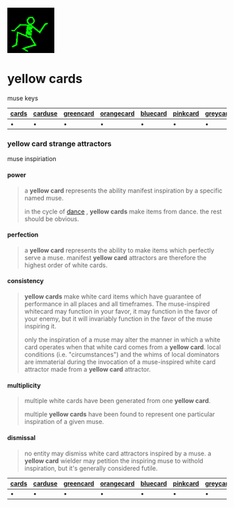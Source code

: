 ![dancer](assets/dancer.gif)

# yellow cards

muse keys

|  [cards](cards.md)  |  [carduse](carduse.md)  |  [greencard](greencard.md)  |  [orangecard](orangecard.md)  |  [bluecard](bluecard.md)  |  [pinkcard](pinkcard.md)  |  [greycard](greycard.md)  |  [mintcard](mintcard.md)  |  [goldcard](goldcard.md)  |  [yellowcard](yellowcard.md)  | 
| ------------------- | ----------------------- | --------------------------- | ----------------------------- | ------------------------- | ------------------------- | ------------------------- | ------------------------- | ------------------------- | ----------------------------- | 
| •                   | •                       | •                           | •                             | •                         | •                         | •                         | •                         | •                         | •                             | 

### yellow card strange attractors

muse inspiriation

#### 

#### power
>
>  a **yellow card** represents the ability manifest inspiration by a specific named muse.
>
>  in the cycle of  [dance](dance.md) , **yellow cards** make items from dance. the rest should be obvious.

#### 

#### perfection
>
>  a **yellow card** represents the ability to make items which perfectly serve a muse. manifest **yellow card** attractors are therefore the highest order of white cards.

#### 

#### consistency
>
>  **yellow cards** make white card items which have guarantee of performance in all places and all timeframes. The muse-inspired whitecard may function in your favor, it may function in the favor of your enemy, but it will invariably function in the favor of the muse inspiring it.
>
>  only the inspiration of a muse may alter the manner in which a white card operates when that white card comes from a **yellow card**. local conditions (i.e. "circumstances") and the whims of local dominators are immaterial during the invocation of a muse-inspired white card attractor made from a **yellow card** attractor.

#### 

#### multiplicity
>
>  multiple white cards have been generated from one **yellow card**.
>
>  multiple **yellow cards** have been found to represent one particular inspiration of a given muse. 

#### 

#### dismissal
>
>  no entity may dismiss white card attractors inspired by a muse. a **yellow card** wielder may petition the inspiring muse to withold inspiration, but it's generally considered futile.

|  [cards](cards.md)  |  [carduse](carduse.md)  |  [greencard](greencard.md)  |  [orangecard](orangecard.md)  |  [bluecard](bluecard.md)  |  [pinkcard](pinkcard.md)  |  [greycard](greycard.md)  |  [mintcard](mintcard.md)  |  [goldcard](goldcard.md)  |  [yellowcard](yellowcard.md)  | 
| ------------------- | ----------------------- | --------------------------- | ----------------------------- | ------------------------- | ------------------------- | ------------------------- | ------------------------- | ------------------------- | ----------------------------- | 
| •                   | •                       | •                           | •                             | •                         | •                         | •                         | •                         | •                         | •                             | 

 